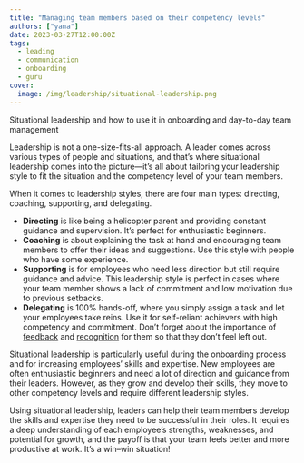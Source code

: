 ```yaml
---
title: "Managing team members based on their competency levels"
authors: ["yana"]
date: 2023-03-27T12:00:00Z
tags:
  - leading
  - communication
  - onboarding
  - guru
cover:
  image: /img/leadership/situational-leadership.png
---
```


Situational leadership and how to use it in onboarding and day-to-day team management

Leadership is not a one-size-fits-all approach. A leader comes across various types of people and situations, and that’s where situational leadership comes into the picture—it’s all about tailoring your leadership style to fit the situation and the competency level of your team members.

When it comes to leadership styles, there are four main types: directing, coaching, supporting, and delegating.

- **Directing** is like being a helicopter parent and providing constant guidance and supervision. It’s perfect for enthusiastic beginners.
- **Coaching** is about explaining the task at hand and encouraging team members to offer their ideas and suggestions. Use this style with people who have some experience.
- **Supporting** is for employees who need less direction but still require guidance and advice. This leadership style is perfect in cases where your team member shows a lack of commitment and low motivation due to previous setbacks.
- **Delegating** is 100% hands-off, where you simply assign a task and let your employees take reins. Use it for self-reliant achievers with high competency and commitment. Don’t forget about the importance of [feedback](https://hygge.work/communication/feedback/) and [recognition](leading.md/#recognition) for them so that they don’t feel left out.

Situational leadership is particularly useful during the onboarding process and for increasing employees’ skills and expertise. New employees are often enthusiastic beginners and need a lot of direction and guidance from their leaders. However, as they grow and develop their skills, they move to other competency levels and require different leadership styles.

Using situational leadership, leaders can help their team members develop the skills and expertise they need to be successful in their roles. It requires a deep understanding of each employee’s strengths, weaknesses, and potential for growth, and the payoff is that your team feels better and more productive at work. It’s a win–win situation!
